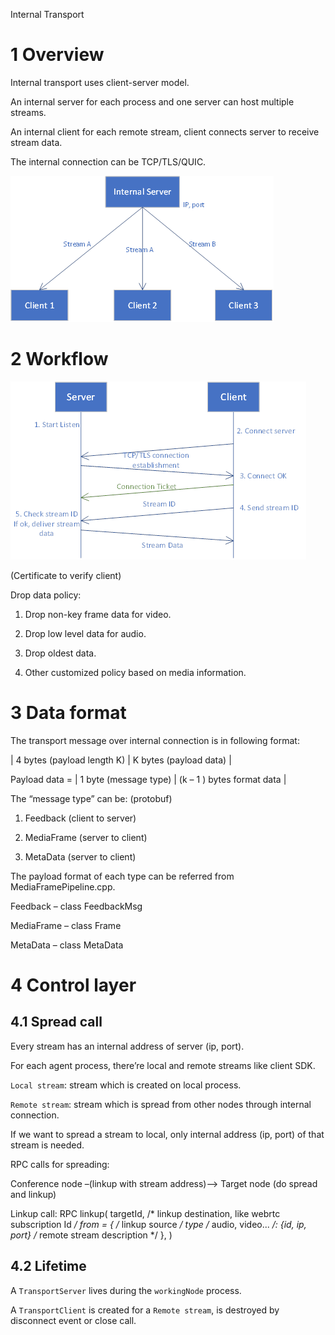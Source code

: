 Internal Transport

# 1 Overview

Internal transport uses client-server model.

An internal server for each process and one server can host multiple streams.

An internal client for each remote stream, client connects server to receive stream data.

The internal connection can be TCP/TLS/QUIC.

![plot](./pics/internal_structure.png)

# 2 Workflow

![plot](./pics/internal_connect.png)

(Certificate to verify client)

Drop data policy:

1.  Drop non-key frame data for video.

2.  Drop low level data for audio.

3.  Drop oldest data.

4.  Other customized policy based on media information.

# 3 Data format

The transport message over internal connection is in following format:

| 4 bytes (payload length K) | K bytes (payload data) |

Payload data = | 1 byte (message type) | (k – 1 ) bytes format data |

The “message type” can be: (protobuf)

1.  Feedback (client to server)

2.  MediaFrame (server to client)

3.  MetaData (server to client)

The payload format of each type can be referred from MediaFramePipeline.cpp.

Feedback – class FeedbackMsg

MediaFrame – class Frame

MetaData – class MetaData

# 4 Control layer

## 4.1 Spread call

Every stream has an internal address of server (ip, port).

For each agent process, there’re local and remote streams like client
SDK.

`Local stream`: stream which is created on local process.

`Remote stream`: stream which is spread from other nodes through
internal connection.

If we want to spread a stream to local, only internal address (ip, port) of that stream is needed.

RPC calls for spreading:

Conference node –(linkup with stream address)–> Target node (do spread and linkup)

Linkup call:
RPC linkup(
    targetId, /* linkup destination, like webrtc subscription Id */
    from = { /* linkup source */
        type /* audio, video... */: {id, ip, port} /* remote stream description */
    },
)


## 4.2 Lifetime

A `TransportServer` lives during the `workingNode` process.

A `TransportClient` is created for a `Remote stream`, is destroyed
by disconnect event or close call.
